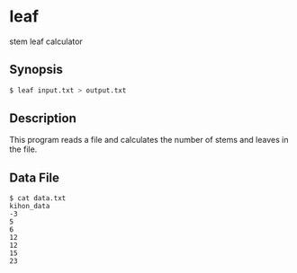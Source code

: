 # leaf

stem leaf calculator

## Synopsis

```zsh
$ leaf input.txt > output.txt
```

## Description

This program reads a file and calculates the number of stems and leaves in the file.

## Data File

```text
$ cat data.txt
kihon_data
-3
5
6
12
12
15
23
```

